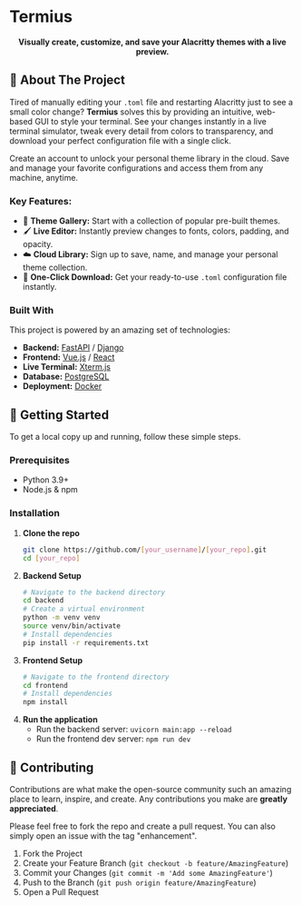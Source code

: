 # Termius

<p align="center">
  <strong>Visually create, customize, and save your Alacritty themes with a live preview.</strong>
</p>

## 🌟 About The Project

Tired of manually editing your `.toml` file and restarting Alacritty just to see a small color change? **Termius** solves this by providing an intuitive, web-based GUI to style your terminal. See your changes instantly in a live terminal simulator, tweak every detail from colors to transparency, and download your perfect configuration file with a single click.

Create an account to unlock your personal theme library in the cloud. Save and manage your favorite configurations and access them from any machine, anytime.

### Key Features:
*   🎨 **Theme Gallery:** Start with a collection of popular pre-built themes.
*   🖌️ **Live Editor:** Instantly preview changes to fonts, colors, padding, and opacity.
*   ☁️ **Cloud Library:** Sign up to save, name, and manage your personal theme collection.
*   🚀 **One-Click Download:** Get your ready-to-use `.toml` configuration file instantly.

### Built With
This project is powered by an amazing set of technologies:

*   **Backend:** [FastAPI](https://fastapi.tiangolo.com/) / [Django](https://www.djangoproject.com/)
*   **Frontend:** [Vue.js](https://vuejs.org/) / [React](https://reactjs.org/)
*   **Live Terminal:** [Xterm.js](https://xtermjs.org/)
*   **Database:** [PostgreSQL](https://www.postgresql.org/)
*   **Deployment:** [Docker](https://www.docker.com/)

## 🚀 Getting Started

To get a local copy up and running, follow these simple steps.

### Prerequisites
*   Python 3.9+
*   Node.js & npm

### Installation

1.  **Clone the repo**
    ```sh
    git clone https://github.com/[your_username]/[your_repo].git
    cd [your_repo]
    ```
2.  **Backend Setup**
    ```sh
    # Navigate to the backend directory
    cd backend
    # Create a virtual environment
    python -m venv venv
    source venv/bin/activate
    # Install dependencies
    pip install -r requirements.txt
    ```
3.  **Frontend Setup**
    ```sh
    # Navigate to the frontend directory
    cd frontend
    # Install dependencies
    npm install
    ```
4.  **Run the application**
    *   Run the backend server: `uvicorn main:app --reload`
    *   Run the frontend dev server: `npm run dev`

## 🤝 Contributing

Contributions are what make the open-source community such an amazing place to learn, inspire, and create. Any contributions you make are **greatly appreciated**.

Please feel free to fork the repo and create a pull request. You can also simply open an issue with the tag "enhancement".

1.  Fork the Project
2.  Create your Feature Branch (`git checkout -b feature/AmazingFeature`)
3.  Commit your Changes (`git commit -m 'Add some AmazingFeature'`)
4.  Push to the Branch (`git push origin feature/AmazingFeature`)
5.  Open a Pull Request
